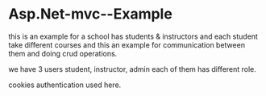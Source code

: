 # Asp.Net-mvc--Example

this is an example for a school has students & instructors and each student take different courses 
and this an example for communication between them and doing crud operations.

we have 3 users student, instructor, admin each of them has different role.

cookies authentication used here.


